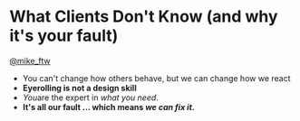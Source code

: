 # What Clients Don't Know (and why it's your fault)
[@mike_ftw](http://twitter.com/mike_ftw)

* You can't change how others behave, but we can change how we react
* **Eyerolling is not a design skill**
* *You*are the expert in *what you need*.
* **It's all our fault ... which means *we can fix it*.**
